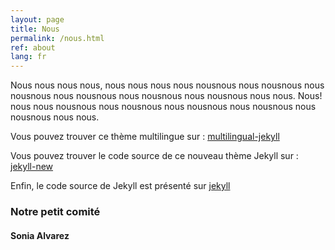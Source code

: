 ```yaml
---
layout: page
title: Nous
permalink: /nous.html
ref: about
lang: fr
---
```


Nous nous nous nous, nous nous nous nous nousnous nous nousnous nous nousnous nous nousnous nous nousnous nous nousnous nous nous. Nous! nous nous nousnous nous nousnous nous nousnous nous nousnous nous nousnous nous nous.

Vous pouvez trouver ce thème multilingue sur :
[multilingual-jekyll](https://github.com/sylvaindurand/multilingual-jekyll)

Vous pouvez trouver le code source de ce nouveau thème Jekyll sur :
[jekyll-new](https://github.com/jglovier/jekyll-new)

Enfin, le code source de Jekyll est présenté sur
[jekyll](https://github.com/jekyll/jekyll)


### Notre petit comité

#### Sonia Alvarez
